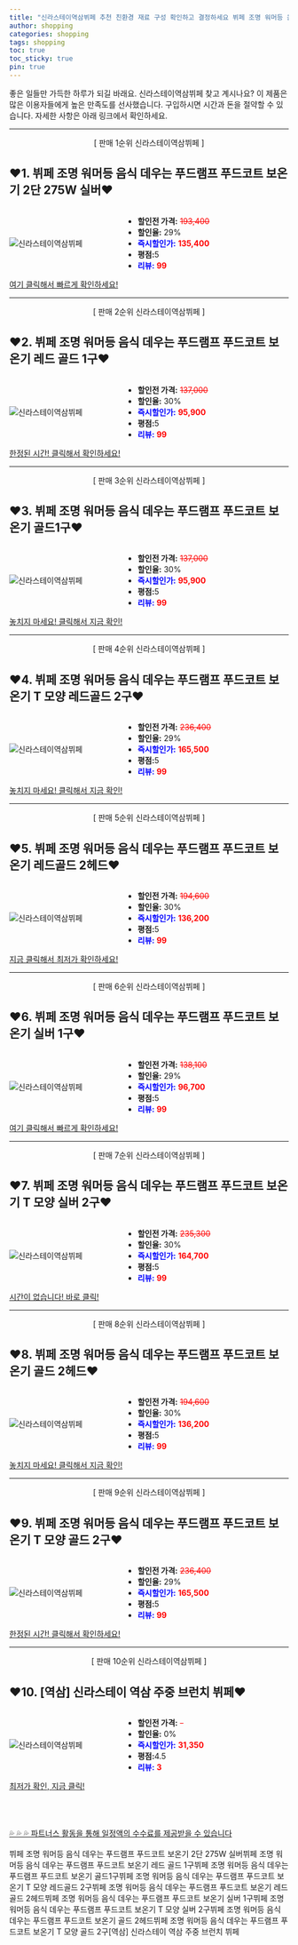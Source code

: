 ```yaml
---
title: "신라스테이역삼뷔페 추천 친환경 재료 구성 확인하고 결정하세요 뷔페 조명 워머등 음식 데우는"
author: shopping
categories: shopping
tags: shopping
toc: true
toc_sticky: true
pin: true
---
```

좋은 일들만 가득한 하루가 되길 바래요. 신라스테이역삼뷔페 찾고 계시나요? 이 제품은 많은 이용자들에게 높은 만족도를 선사했습니다. 구입하시면 시간과 돈을 절약할 수 있습니다. 자세한 사항은 아래 링크에서 확인하세요.

---
<p class="toplist" style="margin: 0 auto; display: block; width: fit-content;">[ 판매 1순위 신라스테이역삼뷔페 ]</p>

<h2><strong>❤️1. 뷔페 조명 워머등 음식 데우는 푸드램프 푸드코트 보온기 2단 275W 실버❤️</strong></h2>

<div style="display: flex; align-items: center;">
    <div style="flex: 0.4;">
        <img src="https://thumbnail9.coupangcdn.com/thumbnails/remote/230x230ex/image/vendor_inventory/0b1e/87281207d26b182170982d91762093bb49bde983fd98a0e10b88d3f682ac.jpg" alt="신라스테이역삼뷔페" style="max-width: 100%;">
    </div>
    <div style="flex: 0.6; margin-left: 10px;">
        <ul>
            <li><strong>할인전 가격:</strong> <del style="color: red;">193,400</del></li>
            <li><strong>할인율:</strong> 29%</li>
            <li><span style='color:blue'><strong>즉시할인가:</strong></span> <span style='color:red'><strong>135,400</strong></span></li>
            <li><strong>평점:</strong>5</li>
            <li><span style='color:blue'><strong>리뷰:</strong></span> <span style='color:red'><strong>99</strong></span></li>
        </ul>
    </div>
</div>
<div class="center">
    <a href="https://selin100587001.github.io?lptag=AF9450613&subid=githubio&pageKey=7729517204&traceid=V0-153&itemId=20767019062&vendorItemId=89835705503" class="myButton">
        여기 클릭해서 빠르게 확인하세요!
    </a>
</div>


---
<p class="toplist" style="margin: 0 auto; display: block; width: fit-content;">[ 판매 2순위 신라스테이역삼뷔페 ]</p>

<h2><strong>❤️2. 뷔페 조명 워머등 음식 데우는 푸드램프 푸드코트 보온기 레드 골드 1구❤️</strong></h2>

<div style="display: flex; align-items: center;">
    <div style="flex: 0.4;">
        <img src="https://thumbnail6.coupangcdn.com/thumbnails/remote/230x230ex/image/vendor_inventory/b19f/574fcd20d27fd7bfb054f9c44ac89430a6321c062f2c16a35ee351966e29.jpg" alt="신라스테이역삼뷔페" style="max-width: 100%;">
    </div>
    <div style="flex: 0.6; margin-left: 10px;">
        <ul>
            <li><strong>할인전 가격:</strong> <del style="color: red;">137,000</del></li>
            <li><strong>할인율:</strong> 30%</li>
            <li><span style='color:blue'><strong>즉시할인가:</strong></span> <span style='color:red'><strong>95,900</strong></span></li>
            <li><strong>평점:</strong>5</li>
            <li><span style='color:blue'><strong>리뷰:</strong></span> <span style='color:red'><strong>99</strong></span></li>
        </ul>
    </div>
</div>
<div class="center">
    <a href="https://selin100587001.github.io?lptag=AF9450613&subid=githubio&pageKey=8083292728&traceid=V0-153&itemId=22800792139&vendorItemId=89835705516" class="myButton">
        한정된 시간! 클릭해서 확인하세요!
    </a>
</div>


---
<p class="toplist" style="margin: 0 auto; display: block; width: fit-content;">[ 판매 3순위 신라스테이역삼뷔페 ]</p>

<h2><strong>❤️3. 뷔페 조명 워머등 음식 데우는 푸드램프 푸드코트 보온기 골드1구❤️</strong></h2>

<div style="display: flex; align-items: center;">
    <div style="flex: 0.4;">
        <img src="https://thumbnail7.coupangcdn.com/thumbnails/remote/230x230ex/image/vendor_inventory/1bbe/c9d33dd2a576436fa7a0502dbade054ebfaeba46deff98ceb2d708b5db89.jpg" alt="신라스테이역삼뷔페" style="max-width: 100%;">
    </div>
    <div style="flex: 0.6; margin-left: 10px;">
        <ul>
            <li><strong>할인전 가격:</strong> <del style="color: red;">137,000</del></li>
            <li><strong>할인율:</strong> 30%</li>
            <li><span style='color:blue'><strong>즉시할인가:</strong></span> <span style='color:red'><strong>95,900</strong></span></li>
            <li><strong>평점:</strong>5</li>
            <li><span style='color:blue'><strong>리뷰:</strong></span> <span style='color:red'><strong>99</strong></span></li>
        </ul>
    </div>
</div>
<div class="center">
    <a href="https://selin100587001.github.io?lptag=AF9450613&subid=githubio&pageKey=8083292728&traceid=V0-153&itemId=22800792140&vendorItemId=89835705521" class="myButton">
        놓치지 마세요! 클릭해서 지금 확인!
    </a>
</div>


---
<p class="toplist" style="margin: 0 auto; display: block; width: fit-content;">[ 판매 4순위 신라스테이역삼뷔페 ]</p>

<h2><strong>❤️4. 뷔페 조명 워머등 음식 데우는 푸드램프 푸드코트 보온기 T 모양 레드골드 2구❤️</strong></h2>

<div style="display: flex; align-items: center;">
    <div style="flex: 0.4;">
        <img src="https://thumbnail6.coupangcdn.com/thumbnails/remote/230x230ex/image/vendor_inventory/c862/e68805314ab4b13422cc418fcb618436ade01511cb6088b65e18ccf975fe.jpg" alt="신라스테이역삼뷔페" style="max-width: 100%;">
    </div>
    <div style="flex: 0.6; margin-left: 10px;">
        <ul>
            <li><strong>할인전 가격:</strong> <del style="color: red;">236,400</del></li>
            <li><strong>할인율:</strong> 29%</li>
            <li><span style='color:blue'><strong>즉시할인가:</strong></span> <span style='color:red'><strong>165,500</strong></span></li>
            <li><strong>평점:</strong>5</li>
            <li><span style='color:blue'><strong>리뷰:</strong></span> <span style='color:red'><strong>99</strong></span></li>
        </ul>
    </div>
</div>
<div class="center">
    <a href="https://selin100587001.github.io?lptag=AF9450613&subid=githubio&pageKey=8083292728&traceid=V0-153&itemId=22800792144&vendorItemId=89835705542" class="myButton">
        놓치지 마세요! 클릭해서 지금 확인!
    </a>
</div>


---
<p class="toplist" style="margin: 0 auto; display: block; width: fit-content;">[ 판매 5순위 신라스테이역삼뷔페 ]</p>

<h2><strong>❤️5. 뷔페 조명 워머등 음식 데우는 푸드램프 푸드코트 보온기 레드골드 2헤드❤️</strong></h2>

<div style="display: flex; align-items: center;">
    <div style="flex: 0.4;">
        <img src="https://thumbnail6.coupangcdn.com/thumbnails/remote/230x230ex/image/vendor_inventory/65b1/7f214c1f74f4eeac819d0c95957bb61002ce5d86d131316870d42f4891fe.jpg" alt="신라스테이역삼뷔페" style="max-width: 100%;">
    </div>
    <div style="flex: 0.6; margin-left: 10px;">
        <ul>
            <li><strong>할인전 가격:</strong> <del style="color: red;">194,600</del></li>
            <li><strong>할인율:</strong> 30%</li>
            <li><span style='color:blue'><strong>즉시할인가:</strong></span> <span style='color:red'><strong>136,200</strong></span></li>
            <li><strong>평점:</strong>5</li>
            <li><span style='color:blue'><strong>리뷰:</strong></span> <span style='color:red'><strong>99</strong></span></li>
        </ul>
    </div>
</div>
<div class="center">
    <a href="https://selin100587001.github.io?lptag=AF9450613&subid=githubio&pageKey=8083292728&traceid=V0-153&itemId=22800792143&vendorItemId=89835705537" class="myButton">
        지금 클릭해서 최저가 확인하세요!
    </a>
</div>


---
<p class="toplist" style="margin: 0 auto; display: block; width: fit-content;">[ 판매 6순위 신라스테이역삼뷔페 ]</p>

<h2><strong>❤️6. 뷔페 조명 워머등 음식 데우는 푸드램프 푸드코트 보온기 실버 1구❤️</strong></h2>

<div style="display: flex; align-items: center;">
    <div style="flex: 0.4;">
        <img src="https://thumbnail9.coupangcdn.com/thumbnails/remote/230x230ex/image/vendor_inventory/1b0b/2e36b25b18596d69af15e7913ef7deb22027774a8d6a38ff9336de975467.jpg" alt="신라스테이역삼뷔페" style="max-width: 100%;">
    </div>
    <div style="flex: 0.6; margin-left: 10px;">
        <ul>
            <li><strong>할인전 가격:</strong> <del style="color: red;">138,100</del></li>
            <li><strong>할인율:</strong> 29%</li>
            <li><span style='color:blue'><strong>즉시할인가:</strong></span> <span style='color:red'><strong>96,700</strong></span></li>
            <li><strong>평점:</strong>5</li>
            <li><span style='color:blue'><strong>리뷰:</strong></span> <span style='color:red'><strong>99</strong></span></li>
        </ul>
    </div>
</div>
<div class="center">
    <a href="https://selin100587001.github.io?lptag=AF9450613&subid=githubio&pageKey=8083292728&traceid=V0-153&itemId=22800792138&vendorItemId=89835705510" class="myButton">
        여기 클릭해서 빠르게 확인하세요!
    </a>
</div>


---
<p class="toplist" style="margin: 0 auto; display: block; width: fit-content;">[ 판매 7순위 신라스테이역삼뷔페 ]</p>

<h2><strong>❤️7. 뷔페 조명 워머등 음식 데우는 푸드램프 푸드코트 보온기 T 모양 실버  2구❤️</strong></h2>

<div style="display: flex; align-items: center;">
    <div style="flex: 0.4;">
        <img src="https://thumbnail10.coupangcdn.com/thumbnails/remote/230x230ex/image/vendor_inventory/a6a5/b59c52e86739181d09fefa763f2f46d8639fbcfd7b541dd4e9c37e7fdb5b.jpg" alt="신라스테이역삼뷔페" style="max-width: 100%;">
    </div>
    <div style="flex: 0.6; margin-left: 10px;">
        <ul>
            <li><strong>할인전 가격:</strong> <del style="color: red;">235,300</del></li>
            <li><strong>할인율:</strong> 30%</li>
            <li><span style='color:blue'><strong>즉시할인가:</strong></span> <span style='color:red'><strong>164,700</strong></span></li>
            <li><strong>평점:</strong>5</li>
            <li><span style='color:blue'><strong>리뷰:</strong></span> <span style='color:red'><strong>99</strong></span></li>
        </ul>
    </div>
</div>
<div class="center">
    <a href="https://selin100587001.github.io?lptag=AF9450613&subid=githubio&pageKey=8083292728&traceid=V0-153&itemId=22800792142&vendorItemId=89835705528" class="myButton">
        시간이 없습니다! 바로 클릭!
    </a>
</div>


---
<p class="toplist" style="margin: 0 auto; display: block; width: fit-content;">[ 판매 8순위 신라스테이역삼뷔페 ]</p>

<h2><strong>❤️8. 뷔페 조명 워머등 음식 데우는 푸드램프 푸드코트 보온기 골드 2헤드❤️</strong></h2>

<div style="display: flex; align-items: center;">
    <div style="flex: 0.4;">
        <img src="https://thumbnail7.coupangcdn.com/thumbnails/remote/230x230ex/image/vendor_inventory/517a/fa268110e3b319746f382f0b44cf297c7c95dfd6be1296e82a4a64677d15.jpg" alt="신라스테이역삼뷔페" style="max-width: 100%;">
    </div>
    <div style="flex: 0.6; margin-left: 10px;">
        <ul>
            <li><strong>할인전 가격:</strong> <del style="color: red;">194,600</del></li>
            <li><strong>할인율:</strong> 30%</li>
            <li><span style='color:blue'><strong>즉시할인가:</strong></span> <span style='color:red'><strong>136,200</strong></span></li>
            <li><strong>평점:</strong>5</li>
            <li><span style='color:blue'><strong>리뷰:</strong></span> <span style='color:red'><strong>99</strong></span></li>
        </ul>
    </div>
</div>
<div class="center">
    <a href="https://selin100587001.github.io?lptag=AF9450613&subid=githubio&pageKey=8083292728&traceid=V0-153&itemId=22800792145&vendorItemId=89835705547" class="myButton">
        놓치지 마세요! 클릭해서 지금 확인!
    </a>
</div>


---
<p class="toplist" style="margin: 0 auto; display: block; width: fit-content;">[ 판매 9순위 신라스테이역삼뷔페 ]</p>

<h2><strong>❤️9. 뷔페 조명 워머등 음식 데우는 푸드램프 푸드코트 보온기 T 모양  골드 2구❤️</strong></h2>

<div style="display: flex; align-items: center;">
    <div style="flex: 0.4;">
        <img src="https://thumbnail10.coupangcdn.com/thumbnails/remote/230x230ex/image/vendor_inventory/1fe6/dc5f1f1b356f7892c5938b3d68e68d54d2d4e706d093e9a7ad07cc1d6f4c.jpg" alt="신라스테이역삼뷔페" style="max-width: 100%;">
    </div>
    <div style="flex: 0.6; margin-left: 10px;">
        <ul>
            <li><strong>할인전 가격:</strong> <del style="color: red;">236,400</del></li>
            <li><strong>할인율:</strong> 29%</li>
            <li><span style='color:blue'><strong>즉시할인가:</strong></span> <span style='color:red'><strong>165,500</strong></span></li>
            <li><strong>평점:</strong>5</li>
            <li><span style='color:blue'><strong>리뷰:</strong></span> <span style='color:red'><strong>99</strong></span></li>
        </ul>
    </div>
</div>
<div class="center">
    <a href="https://selin100587001.github.io?lptag=AF9450613&subid=githubio&pageKey=8083292728&traceid=V0-153&itemId=22800792146&vendorItemId=89835705552" class="myButton">
        한정된 시간! 클릭해서 확인하세요!
    </a>
</div>


---
<p class="toplist" style="margin: 0 auto; display: block; width: fit-content;">[ 판매 10순위 신라스테이역삼뷔페 ]</p>

<h2><strong>❤️10. [역삼] 신라스테이 역삼 주중 브런치 뷔페❤️</strong></h2>

<div style="display: flex; align-items: center;">
    <div style="flex: 0.4;">
        <img src="https://thumbnail9.coupangcdn.com/thumbnails/remote/230x230ex/image/travel_reactor/travelSeller/common/A00207832/b4147c3c-bad1-4592-8ef4-39cb723a916c.jpg" alt="신라스테이역삼뷔페" style="max-width: 100%;">
    </div>
    <div style="flex: 0.6; margin-left: 10px;">
        <ul>
            <li><strong>할인전 가격:</strong> <del style="color: red;">-</del></li>
            <li><strong>할인율:</strong> 0%</li>
            <li><span style='color:blue'><strong>즉시할인가:</strong></span> <span style='color:red'><strong>31,350</strong></span></li>
            <li><strong>평점:</strong>4.5</li>
            <li><span style='color:blue'><strong>리뷰:</strong></span> <span style='color:red'><strong>3</strong></span></li>
        </ul>
    </div>
</div>
<div class="center">
    <a href="https://link.coupang.com/re/AFFTDP?lptag=AF9450613&subid=githubio&pageKey=10000010165445&traceid=V0-153&itemId=None&vendorItemId=None" class="myButton">
        최저가 확인, 지금 클릭!
    </a>
</div>

<br><br><br>[💦 💦 💦 파트너스 활동을 통해 일정액의 수수료를 제공받을 수 있습니다](https://link.coupang.com/a/bcpT2c)<br><br>뷔페 조명 워머등 음식 데우는 푸드램프 푸드코트 보온기 2단 275W 실버뷔페 조명 워머등 음식 데우는 푸드램프 푸드코트 보온기 레드 골드 1구뷔페 조명 워머등 음식 데우는 푸드램프 푸드코트 보온기 골드1구뷔페 조명 워머등 음식 데우는 푸드램프 푸드코트 보온기 T 모양 레드골드 2구뷔페 조명 워머등 음식 데우는 푸드램프 푸드코트 보온기 레드골드 2헤드뷔페 조명 워머등 음식 데우는 푸드램프 푸드코트 보온기 실버 1구뷔페 조명 워머등 음식 데우는 푸드램프 푸드코트 보온기 T 모양 실버  2구뷔페 조명 워머등 음식 데우는 푸드램프 푸드코트 보온기 골드 2헤드뷔페 조명 워머등 음식 데우는 푸드램프 푸드코트 보온기 T 모양  골드 2구[역삼] 신라스테이 역삼 주중 브런치 뷔페